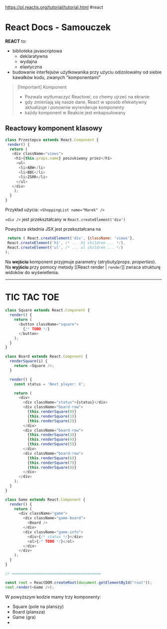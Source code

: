 https://pl.reactjs.org/tutorial/tutorial.html
#react 


# React Docs - Samouczek
**REACT** to:
- biblioteka javascriptowa
	- deklaratywna
	- wydajna
	- elastyczna
- budowanie interfejsów użytkowanika przy użyciu odizolowalny od siebie kawałków kodu, zwanych "komponentami"

>[!important] Komponent
> - Pozwala wytłumaczyć Reactowi, co chemy ujrzeć na ekranie
> - gdy zmieniają się nasze dane, React w sposób efekwtywny aktualizuje i ponownie wyrenderuje komponenty
> - każdy komponent w Reakcie jest enkapsulowany

## Reactowy komponent klasowy
```javascript
class Przestepca extends React.Component {
 render() {
  return (
   <div className="views">
    <h1>{this.props.name} poszukiwany przez</h1>
     <ul>
      <li>ABW</li>
      <li>BBC</li>
      <li>ZSRR</li>
     </ul>
   </div>
    );
  }
}
```

Przykład użycia: `<ShoppingList name="Marek" />`

`<div />`  jest przekształcany w `React.createElement('div')`

Powyższa składnia JSX jest przekształcana na
```jsx
 return ( React.createElement('div', {className: 'views'},
 React.createElement('h1', /* ... h1 children ... */),
 React.createElement('ul', /* ... ul children ... */)
);
```
Na **wejściu** komponent przyjmuje parametry (atrybuty/*props*. *properties*).
Na **wyjściu** przy pomocy metody  [[React render |  `render`]] zwraca strukturę widoków do wyświetlenia.


-----
# TIC TAC TOE

```javascript
class Square extends React.Component {
  render() {
    return (
      <button className="square">
        {/* TODO */}
      </button>
    );
  }
}

class Board extends React.Component {
  renderSquare(i) {
    return <Square />;
  }

  render() {
    const status = 'Next player: X';

    return (
      <div>
        <div className="status">{status}</div>
        <div className="board-row">
          {this.renderSquare(0)}
          {this.renderSquare(1)}
          {this.renderSquare(2)}
        </div>
        <div className="board-row">
          {this.renderSquare(3)}
          {this.renderSquare(4)}
          {this.renderSquare(5)}
        </div>
        <div className="board-row">
          {this.renderSquare(6)}
          {this.renderSquare(7)}
          {this.renderSquare(8)}
        </div>
      </div>
    );
  }
}

class Game extends React.Component {
  render() {
    return (
      <div className="game">
        <div className="game-board">
          <Board />
        </div>
        <div className="game-info">
          <div>{/* status */}</div>
          <ol>{/* TODO */}</ol>
        </div>
      </div>
    );
  }
}

// ========================================

const root = ReactDOM.createRoot(document.getElementById("root"));
root.render(<Game />);

```

W powyższym kodzie mamy trzy komponenty:
- Square (pole na planszy)
- Board (plansza)
- Game (gra)
- 